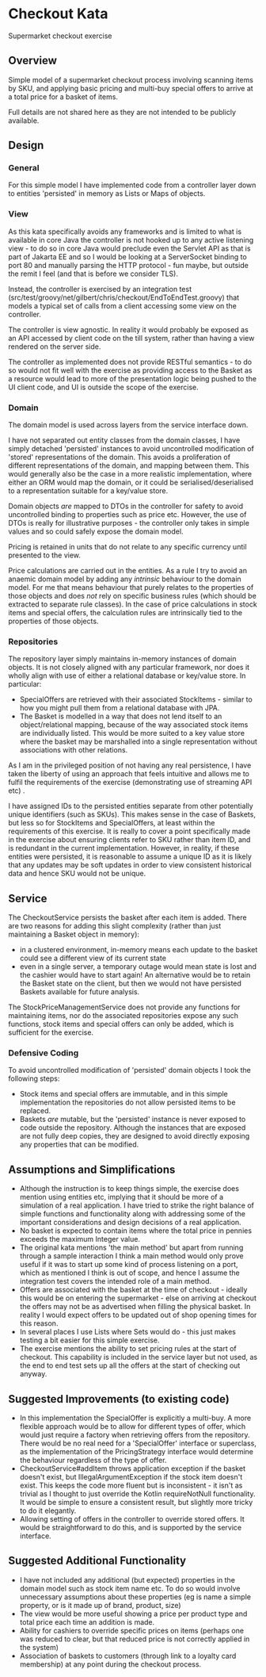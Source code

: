 # Checkout Kata
Supermarket checkout exercise

## Overview

Simple model of a supermarket checkout process involving scanning items by SKU, and applying basic pricing and multi-buy special offers to arrive at a total price for a basket of items. 

Full details are not shared here as they are not intended to be publicly available.

## Design

### General
For this simple model I have implemented code from a controller layer down to entities 'persisted' in memory as Lists or Maps of objects. 

### View
As this kata specifically avoids any frameworks and is limited to what is available in core Java the controller is not hooked up to any active listening view - 
to do so in core Java would preclude even the Servlet API as that is part of Jakarta EE and so I would be looking at a ServerSocket binding to port 80 and manually parsing the HTTP protocol - fun maybe, but outside the remit I feel (and that is before we consider TLS).  

Instead, the controller is exercised by an integration test (src/test/groovy/net/gilbert/chris/checkout/EndToEndTest.groovy) that models a typical set of calls from a client accessing some view on the controller. 

The controller is view agnostic. In reality it would probably be exposed as an API accessed by client code on the till system, 
rather than having a view rendered on the server side. 

The controller as implemented does not provide RESTful semantics - to do so would not fit well with the exercise as providing access to the Basket as a resource would lead to more of the presentation logic being pushed to the UI client code, and UI is outside the scope of the exercise.


### Domain 
The domain model is used across layers from the service interface down. 

I have not separated out entity classes from the domain classes, I have simply detached 'persisted' instances to avoid uncontrolled modification of 'stored' representations of the domain. 
This avoids a proliferation of different representations of the domain, and mapping between them.
This would generally also be the case in a more realistic implementation, where either an ORM would map the domain, or it could be serialised/deserialised to a representation suitable for a key/value store.    

Domain objects *are* mapped to DTOs in the controller for safety to avoid uncontrolled binding to properties such as price etc.
However, the use of DTOs is really for illustrative purposes - the controller only takes in simple values and so could safely expose the domain model.

Pricing is retained in units that do not relate to any specific currency until presented to the view.

Price calculations are carried out in the entities. As a rule I try to avoid an anaemic domain model by adding any *intrinsic* behaviour to the domain model. 
For me that means behaviour that purely relates to the properties of those objects and does *not* rely on specific business rules (which should be extracted to separate rule classes). 
In the case of price calculations in stock items and special offers, the calculation rules are intrinsically tied to the properties of those objects.  

### Repositories
The repository layer simply maintains in-memory instances of domain objects. It is not closely aligned with any particular framework, nor does it wholly align with use of either a relational database or key/value store. In particular:
* SpecialOffers are retrieved with their associated StockItems - similar to how you might pull them from a relational database with JPA.
* The Basket is modelled in a way that does not lend itself to an object/relational mapping, because of the way associated stock items are individually listed. This would be more suited to a key value store where the basket may be marshalled into a single representation without associations with other relations.

As I am in the privileged position of not having any real persistence, I have taken the liberty of using an approach that feels intuitive and allows me to fulfil the requirements of the exercise (demonstrating use of streaming API etc) .

I have assigned IDs to the persisted entities separate from other potentially unique identifiers (such as SKUs). 
This makes sense in the case of Baskets, but less so for StockItems and SpecialOffers, at least within the requirements of this exercise. 
It is really to cover a point specifically made in the exercise about ensuring clients refer to SKU rather than item ID, and is redundant in the current implementation.
However, in reality, if these entities were persisted, it is reasonable to assume a unique ID as it is likely that any updates may be soft updates in order to view consistent historical data and hence SKU would not be unique.

## Service

The CheckoutService persists the basket after each item is added. There are two reasons for adding this slight complexity (rather than just maintaining a Basket object in memory):
  * in a clustered environment, in-memory means each update to the basket could see a different view of its current state
  * even in a single server, a temporary outage would mean state is lost and the cashier would have to start again!
An alternative would be to retain the Basket state on the client, but then we would not have persisted Baskets available for future analysis.

The StockPriceManagementService does not provide any functions for maintaining items, nor do the associated repositories expose any such functions, stock items and special offers can only be added, which is sufficient for the exercise.

### Defensive Coding
To avoid uncontrolled modification of 'persisted' domain objects I took the following steps:
* Stock items and special offers are immutable, and in this simple implementation the repositories do not allow persisted items to be replaced.
* Baskets *are* mutable, but the 'persisted' instance is never exposed to code outside the repository. Although the instances that are exposed are not fully deep copies, they are designed to avoid directly exposing any properties that can be modified. 

## Assumptions and Simplifications
* Although the instruction is to keep things simple, the exercise does mention using entities etc, implying that it should be more of a simulation of a real application. 
  I have tried to strike the right balance of simple functions and functionality along with addressing some of the important considerations and design decisions of a real application. 
* No basket is expected to contain items where the total price in pennies exceeds the maximum Integer value.
* The original kata mentions 'the main method' but apart from running through a sample interaction I think a main method would only prove useful if it was to start up some kind of process listening on a port, which as mentioned I think is out of scope, and hence I assume the integration test covers the intended role of a main method.
* Offers are associated with the basket at the time of checkout - ideally this would be on entering the supermarket - else on arriving at checkout the offers may not be as advertised when filling the physical basket. 
  In reality I would expect offers to be updated out of shop opening times for this reason. 
* In several places I use Lists where Sets would do - this just makes testing a bit easier for this simple exercise.
* The exercise mentions the ability to set pricing rules at the start of checkout. This capability is included in the service layer but not used, as the end to end test sets up all the offers at the start of checking out anyway.

## Suggested Improvements (to existing code)
* In this implementation the SpecialOffer is explicitly a multi-buy. 
  A more flexible approach would be to allow for different types of offer, which would just require a factory when retrieving offers from the repository. 
  There would be no real need for a 'SpecialOffer' interface or superclass, as the implementation of the PricingStrategy interface would determine the behaviour regardless of the type of offer. 
* CheckoutService#addItem throws application exception if the basket doesn't exist, but IllegalArgumentException if the stock item doesn't exist. 
  This keeps the code more fluent but is inconsistent - it isn't as trivial as I thought to just override the Kotlin requireNotNull functionality. 
  It would be simple to ensure a consistent result, but slightly more tricky to do it elegantly. 
* Allowing setting of offers in the controller to override stored offers. It would be straightforward to do this, and is supported by the service interface.

## Suggested Additional Functionality
* I have not included any additional (but expected) properties in the domain model such as stock item name etc. To do so would involve unnecessary assumptions about these properties (eg is name a simple property, or is it made up of brand, product, size)
* The view would be more useful showing a price per product type and total price each time an addition is made.
* Ability for cashiers to override specific prices on items (perhaps one was reduced to clear, but that reduced price is not correctly applied in the system)
* Association of baskets to customers (through link to a loyalty card membership) at any point during the checkout process.
